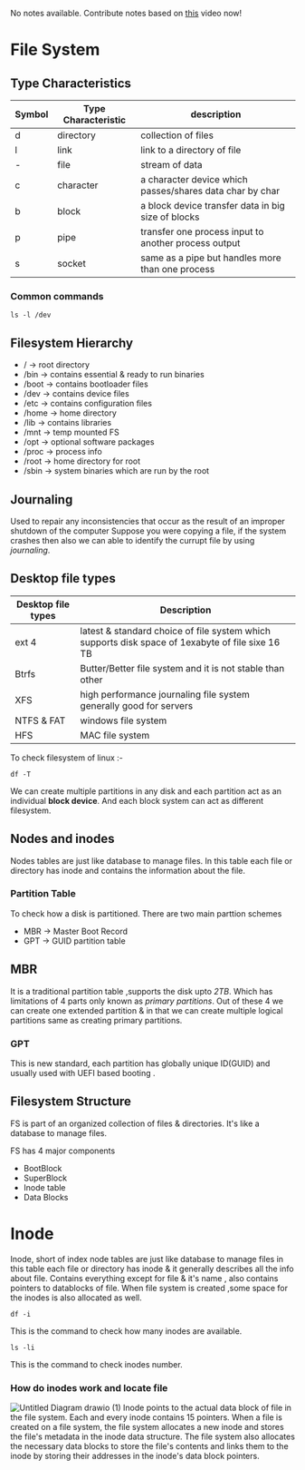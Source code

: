 No notes available. Contribute notes based on [this](https://www.youtube.com/watch?v=PbMT53jaUaU&list=PL2kSRH_DmWVZp_cu6MMPWkgYh7GZVFS6i&index=6) video now!
# File System
## Type Characteristics

| Symbol  | Type Characteristic |  description |
| ------------- | ------------- |-----------|
| d | directory  | collection of files|
| l |  link | link to a directory of file |
| - | file  | stream of data |
| c | character |a character device which passes/shares data char by char|
| b |  block | a block device transfer data in big size of blocks |
| p | pipe |transfer one process input to another process output|
| s |  socket |same as a pipe but handles more than one process |

### Common commands
```
ls -l /dev
```
## Filesystem Hierarchy
* / -> root directory
* /bin -> contains essential & ready to run binaries
* /boot -> contains bootloader files
* /dev -> contains device files
* /etc -> contains configuration files
* /home -> home directory
* /lib -> contains libraries
* /mnt -> temp mounted FS
* /opt -> optional software packages
* /proc -> process info
* /root -> home directory for root
* /sbin -> system binaries which are run by the root
## Journaling
Used to repair any inconsistencies that occur as the result of an improper shutdown of the computer
Suppose you were copying a file, if the system crashes then also we can able to identify the currupt file by using *journaling*.

## Desktop file types
|Desktop file types| Description|
|---|---|
| ext 4 | latest & standard choice of file system which supports disk space of 1exabyte of file sixe 16 TB|
| Btrfs| Butter/Better file system and it is not stable than other|
| XFS |  high performance journaling file system generally good for servers|
| NTFS & FAT| windows file system|
| HFS | MAC file system |

To check filesystem of linux :-
```
df -T
```
We can create multiple partitions in any disk and each partition act as an individual **block device**. And each block system can act as different filesystem.

## Nodes and inodes
Nodes tables are just like database to manage files. In this table each file or directory has inode and contains the information about the file.

### Partition Table
To check how a disk is partitioned.
There are two main parttion schemes
* MBR -> Master Boot Record  
* GPT -> GUID partition table
## MBR
  It is a traditional partition table ,supports the disk upto *2TB*. Which has limitations of 4 parts only known as *primary partitions*. Out of these 4 we can create one extended partition & in that we can create multiple logical partitions same as creating primary partitions.
 
 ### GPT
 
 This is new standard, each partition has globally unique ID(GUID) and usually used with UEFI based booting .
 
 ## Filesystem Structure
 
 FS is part of an organized collection of files &  directories. It's like a database to manage files.
 
 FS has 4 major components
 
 *  BootBlock
 *  SuperBlock
 *  Inode table
 *  Data Blocks

# Inode
   Inode, short of index node tables are just like database to manage files in this table each file or directory has inode & it generally describes all the info about file. Contains everything except for file & it's  name , also contains pointers to datablocks of file.
  When file system is created ,some space for the inodes is also allocated as well.
 ```
 df -i
 ```
This is the command to check how many inodes are available.

```
ls -li
```
This is the command to check inodes number.
### How do inodes work and locate file
![Untitled Diagram drawio (1)](https://user-images.githubusercontent.com/120579608/234055609-51a0d8d1-0e67-4e1c-9091-71c7c2c48f18.png)
Inode points to the actual data block of file in the file system. Each and every inode contains 15 pointers. When a file is created on a file system, the file system allocates a new inode and stores the file's metadata in the inode data structure. The file system also allocates the necessary data blocks to store the file's contents and links them to the inode by storing their addresses in the inode's data block pointers.
